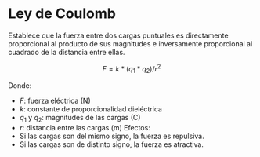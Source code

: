 # Ley de Coulomb

Establece que la fuerza entre dos cargas puntuales es directamente proporcional al producto de sus magnitudes e inversamente proporcional al cuadrado de la distancia entre ellas.

$$
F = k * (q_1 * q_2) / r^2
$$

Donde:

 * $F$: fuerza eléctrica (N)
 * $k$: constante de proporcionalidad dieléctrica
 * $q_1$ y $q_2$: magnitudes de las cargas (C)
 * $r$: distancia entre las cargas (m)
Efectos:
 * Si las cargas son del mismo signo, la fuerza es repulsiva.
 * Si las cargas son de distinto signo, la fuerza es atractiva.
